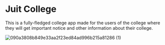 # Juit College
 
 This is a fully-fledged college app made for the users of the college where they will get important notice and other information about their college.
 
![090a3808b849e33aa2f23ed84ad996b215a81286 (1)](https://user-images.githubusercontent.com/72314518/126279250-74994464-41d9-4abd-8210-58651d9b9402.gif) 
